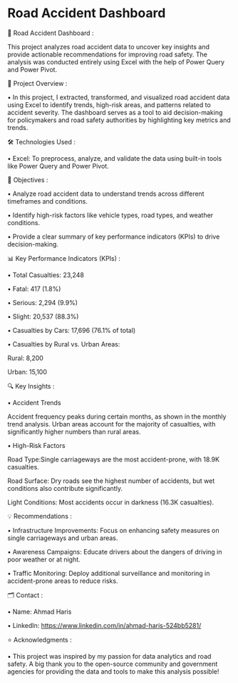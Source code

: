 
# Road Accident Dashboard

🚗 Road Accident Dashboard :

This project analyzes road accident data to uncover key insights and provide actionable recommendations for improving road safety. The analysis was conducted entirely using Excel with the help of Power Query and Power Pivot.

📌 Project Overview :

• In this project, I extracted, transformed, and visualized road accident data using Excel to identify trends, high-risk areas, and patterns related to accident severity. The dashboard serves as a tool to aid decision-making for policymakers and road safety authorities by highlighting key metrics and trends.

🛠 Technologies Used :

• Excel: To preprocess, analyze, and validate the data using built-in tools like Power Query and Power Pivot.

🎯 Objectives :

• Analyze road accident data to understand trends across different timeframes and conditions.

• Identify high-risk factors like vehicle types, road types, and weather conditions.

• Provide a clear summary of key performance indicators (KPIs) to drive decision-making.

📊 Key Performance Indicators (KPIs) :

• Total Casualties: 23,248

• Fatal: 417 (1.8%)

• Serious: 2,294 (9.9%)

• Slight: 20,537 (88.3%)

• Casualties by Cars: 17,696 (76.1% of total)

• Casualties by Rural vs. Urban Areas:

Rural: 8,200

Urban: 15,100

🔍 Key Insights :

• Accident Trends

Accident frequency peaks during certain months, as shown in the monthly trend analysis.
Urban areas account for the majority of casualties, with significantly higher numbers than rural areas.

• High-Risk Factors

Road Type:Single carriageways are the most accident-prone, with 18.9K casualties.

Road Surface: Dry roads see the highest number of accidents, but wet conditions also contribute significantly.

 Light Conditions: Most accidents occur in darkness (16.3K casualties).

💡 Recommendations :

• Infrastructure Improvements: Focus on enhancing safety measures on single carriageways and urban areas.

• Awareness Campaigns: Educate drivers about the dangers of driving in poor weather or at night.

• Traffic Monitoring: Deploy additional surveillance and monitoring in accident-prone areas to reduce risks.

🗂 Contact :

• Name: Ahmad Haris

• LinkedIn: https://www.linkedin.com/in/ahmad-haris-524bb5281/

⭐ Acknowledgments :

• This project was inspired by my passion for  data analytics and road safety. A big thank you to the open-source community and government agencies for providing the data and tools to make this analysis possible!   



